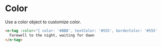 # Color

Use a color object to customize color.

```html
<n-tag :color="{ color: '#BBB', textColor: '#555', borderColor: '#555' }">
  Farewell to the night, waiting for dawn
</n-tag>
```
